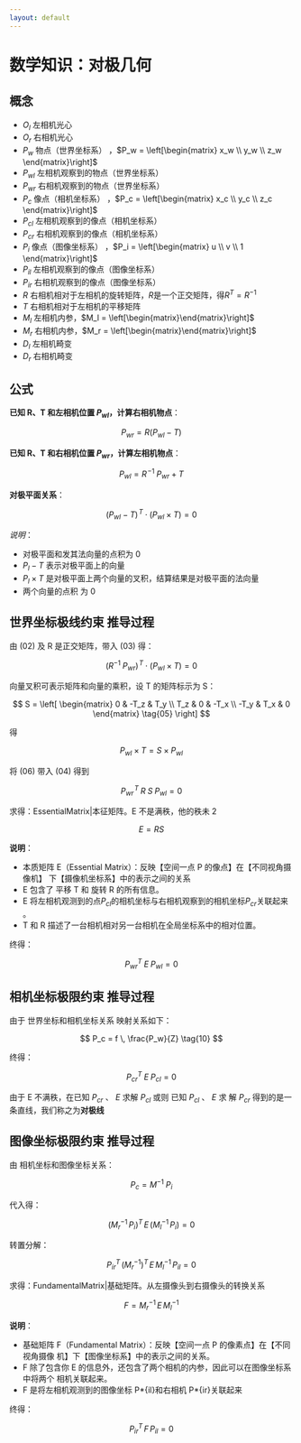 ```yaml
---
layout: default
---
```


# 数学知识：对极几何

## 概念

- $O_l$ 左相机光心
- $O_r$ 右相机光心
- $P_w$ 物点（世界坐标系）
  ，$P_w = \left[\begin{matrix} x_w \\ y_w \\ z_w \end{matrix}\right]$
- $P_{wl}$ 左相机观察到的物点（世界坐标系）
- $P_{wr}$ 右相机观察到的物点（世界坐标系）
- $P_c$ 像点（相机坐标系）
  ，$P_c = \left[\begin{matrix} x_c \\ y_c \\ z_c \end{matrix}\right]$
- $P_{cl}$ 左相机观察到的像点（相机坐标系）
- $P_{cr}$ 右相机观察到的像点（相机坐标系）
- $P_i$ 像点（图像坐标系）
  ，$P_i = \left[\begin{matrix} u \\ v \\ 1 \end{matrix}\right]$
- $P_{il}$ 左相机观察到的像点（图像坐标系）
- $P_{ir}$ 右相机观察到的像点（图像坐标系）
- $R$ 右相机相对于左相机的旋转矩阵，$R$是一个正交矩阵，得$R^T = R^{-1}$
- $T$ 右相机相对于左相机的平移矩阵
- $M_l$ 左相机内参，$M_l = \left[\begin{matrix}\end{matrix}\right]$
- $M_r$ 右相机内参，$M_r = \left[\begin{matrix}\end{matrix}\right]$
- $D_l$ 左相机畸变
- $D_r$ 右相机畸变

## 公式

**已知 R、T 和左相机位置 $P_{wl}$，计算右相机物点**：

$$
P_{wr} = R (P_{wl} - T) \tag{01}
$$

**已知 R、T 和右相机位置 $P_{wr}$，计算左相机物点**：

$$
P_{wl} = R\!^{-1} \; P_{wr} \; + \; T \tag{02}
$$

**对极平面关系**：

$$
(P_{wl} - T)\!^T \cdot (P_{wl} \times T) = 0  \tag{03}
$$

_说明_：

- 对极平面和发其法向量的点积为 0
- $P_l - T$ 表示对极平面上的向量
- $P_l \times T$ 是对极平面上两个向量的叉积，结算结果是对极平面的法向量
- 两个向量的点积 为 0

## 世界坐标极线约束 推导过程

由 (02) 及 R 是正交矩阵，带入 (03) 得：

$$
(R^{-1} \; P_{wr})\!^T \cdot (P_{wl} \times T) = 0 \tag{04}
$$

向量叉积可表示矩阵和向量的乘积，设 T 的矩阵标示为 S：

$$
S =
\left[
\begin{matrix}
  0     & -T_z  & T_y   \\
  T_z   & 0     & -T_x  \\
  -T_y  & T_x   & 0
\end{matrix}  \tag{05}
\right]
$$

得

$$
P_{wl} \times T = S \times P_{wl} \tag{06}
$$

将 (06) 带入 (04) 得到

$$
P_{wr}\!^T \; R \; S \; P_{wl} = 0 \tag{07}
$$

求得：EssentialMatrix|本征矩阵。E 不是满秩，他的秩未 2

$$
E = RS    \tag{08}
$$

**说明**：

- 本质矩阵 E（Essential Matrix）：反映【空间一点 P 的像点】在【不同视角摄像机】
  下【摄像机坐标系】中的表示之间的关系
- E 包含了 平移 T 和 旋转 R 的所有信息。
- E 将左相机观测到的点$P_{cl}$的相机坐标与右相机观察到的相机坐标$P_{cr}$关联起来
  。
- T 和 R 描述了一台相机相对另一台相机在全局坐标系中的相对位置。

终得：

$$
P_{wr}^T \; E \; P_{wl} = 0 \tag{09}
$$

## 相机坐标极限约束 推导过程

由于 世界坐标和相机坐标关系 映射关系如下：

$$
P_c = f \, \frac{P_w}{Z}  \tag{10}
$$

终得：

$$
P_{cr}^T \; E \; P_{cl} = 0   \tag{11}
$$

由于 E 不满秩，在已知 $P_{cr}$ 、 $E$ 求解 $P_{cl}$ 或则 已知 $P_{cl}$ 、 $E$ 求
解 $P_{cr}$ 得到的是一条直线，我们称之为**对极线**

## 图像坐标极限约束 推导过程

由 相机坐标和图像坐标关系：

$$
P_c = M^{-1} \; P_i       \tag{12}
$$

代入得：

$$
(M_r^{-1} \, P_i)^T \, E \, (M_l^{-1} \, P_i) = 0  \tag{13}
$$

转置分解：

$$
P_{ir}^T \, ({M_r}^{-1})^T \, E \, {M_l}^{-1} \, P_{il}  = 0      \tag{14}
$$

求得：FundamentalMatrix|基础矩阵。从左摄像头到右摄像头的转换关系

$$
F = M_r^{-1} \, E \, M_l^{-1}
$$

**说明**：

- 基础矩阵 F（Fundamental Matrix）：反映【空间一点 P 的像素点】在【不同视角摄像
  机】下【图像坐标系】中的表示之间的关系。
- F 除了包含你 E 的信息外，还包含了两个相机的内参，因此可以在图像坐标系中将两个
  相机关联起来。
- F 是将左相机观测到的图像坐标 P*{il}和右相机 P*{ir}关联起来

终得：

$$
P_{ir}^T \, F \, P_{il} = 0
$$
